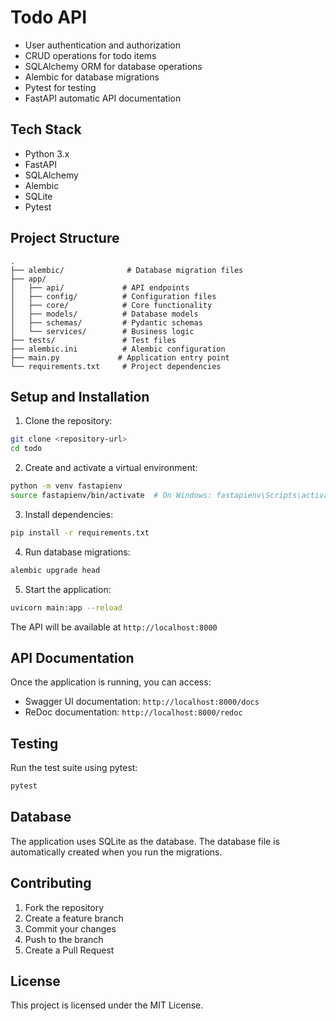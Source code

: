 # Todo API

- User authentication and authorization
- CRUD operations for todo items
- SQLAlchemy ORM for database operations
- Alembic for database migrations
- Pytest for testing
- FastAPI automatic API documentation

## Tech Stack

- Python 3.x
- FastAPI
- SQLAlchemy
- Alembic
- SQLite
- Pytest

## Project Structure

```
.
├── alembic/              # Database migration files
├── app/
│   ├── api/             # API endpoints
│   ├── config/          # Configuration files
│   ├── core/            # Core functionality
│   ├── models/          # Database models
│   ├── schemas/         # Pydantic schemas
│   └── services/        # Business logic
├── tests/               # Test files
├── alembic.ini          # Alembic configuration
├── main.py             # Application entry point
└── requirements.txt     # Project dependencies
```

## Setup and Installation

1. Clone the repository:
```bash
git clone <repository-url>
cd todo
```

2. Create and activate a virtual environment:
```bash
python -m venv fastapienv
source fastapienv/bin/activate  # On Windows: fastapienv\Scripts\activate
```

3. Install dependencies:
```bash
pip install -r requirements.txt
```

4. Run database migrations:
```bash
alembic upgrade head
```

5. Start the application:
```bash
uvicorn main:app --reload
```

The API will be available at `http://localhost:8000`

## API Documentation

Once the application is running, you can access:
- Swagger UI documentation: `http://localhost:8000/docs`
- ReDoc documentation: `http://localhost:8000/redoc`

## Testing

Run the test suite using pytest:
```bash
pytest
```

## Database

The application uses SQLite as the database. The database file is automatically created when you run the migrations.

## Contributing

1. Fork the repository
2. Create a feature branch
3. Commit your changes
4. Push to the branch
5. Create a Pull Request

## License

This project is licensed under the MIT License. 